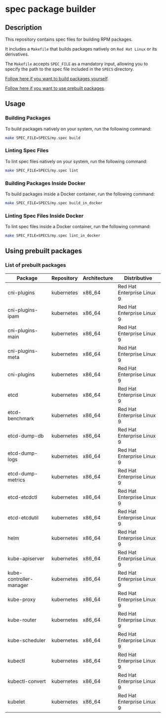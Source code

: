 # spec package builder

## Description

This repository contains spec files for building RPM packages.

It includes a `Makefile` that builds packages natively on `Red Hat Linux` or its derivatives.

The `Makefile` accepts `SPEC_FILE` as a mandatory input, allowing you to specify the path to the spec file included in the `SPECS` directory.

[Follow here if you want to build packages yourself](#Usage).

[Follow here if you want to use prebuilt packages](#Using-prebuilt-packages).

## Usage

### Building Packages

To build packages natively on your system, run the following command:

```sh
make SPEC_FILE=SPECS/my.spec build
```

### Linting Spec Files

To lint spec files natively on your system, run the following command:

```sh
make SPEC_FILE=SPECS/my.spec lint
```

### Building Packages Inside Docker

To build packages inside a Docker container, run the following command:

```sh
make SPEC_FILE=SPECS/my.spec build_in_docker
```

### Linting Spec Files Inside Docker

To lint spec files inside a Docker container, run the following command:

```sh
make SPEC_FILE=SPECS/my.spec lint_in_docker
```

## Using prebuilt packages

### List of prebuilt packages

| Package              | Repository | Architecture | Distributive              |
|----------------------|------------|--------------|---------------------------|
| cni-plugins          | kubernetes | x86_64       | Red Hat Enterprise Linux 9|
| cni-plugins-ipam     | kubernetes | x86_64       | Red Hat Enterprise Linux 9|
| cni-plugins-main     | kubernetes | x86_64       | Red Hat Enterprise Linux 9|
| cni-plugins-meta     | kubernetes | x86_64       | Red Hat Enterprise Linux 9|
| cni-plugins          | kubernetes | x86_64       | Red Hat Enterprise Linux 9|
| etcd                 | kubernetes | x86_64       | Red Hat Enterprise Linux 9|
| etcd-benchmark       | kubernetes | x86_64       | Red Hat Enterprise Linux 9|
| etcd-dump-db         | kubernetes | x86_64       | Red Hat Enterprise Linux 9|
| etcd-dump-logs       | kubernetes | x86_64       | Red Hat Enterprise Linux 9|
| etcd-dump-metrics    | kubernetes | x86_64       | Red Hat Enterprise Linux 9|
| etcd-etcdctl         | kubernetes | x86_64       | Red Hat Enterprise Linux 9|
| etcd-etcdutil        | kubernetes | x86_64       | Red Hat Enterprise Linux 9|
| helm                 | kubernetes | x86_64       | Red Hat Enterprise Linux 9|
| kube-apiserver       | kubernetes | x86_64       | Red Hat Enterprise Linux 9|
| kube-controller-manager | kubernetes | x86_64   | Red Hat Enterprise Linux 9|
| kube-proxy           | kubernetes | x86_64       | Red Hat Enterprise Linux 9|
| kube-router          | kubernetes | x86_64       | Red Hat Enterprise Linux 9|
| kube-scheduler       | kubernetes | x86_64       | Red Hat Enterprise Linux 9|
| kubectl              | kubernetes | x86_64       | Red Hat Enterprise Linux 9|
| kubectl-convert      | kubernetes | x86_64       | Red Hat Enterprise Linux 9|
| kubelet              | kubernetes | x86_64       | Red Hat Enterprise Linux 9|
